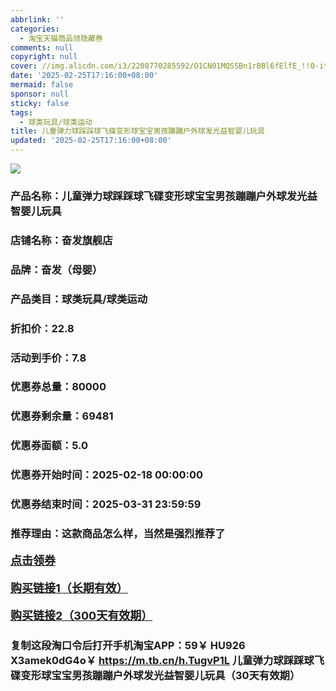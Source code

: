 ```yaml
---
abbrlink: ''
categories:
  - 淘宝天猫商品领隐藏券
comments: null
copyright: null
cover: //img.alicdn.com/i3/2208770285592/O1CN01MQSSBn1rBBl6fElfE_!!0-item_pic.jpg
date: '2025-02-25T17:16:00+08:00'
mermaid: false
sponsor: null
sticky: false
tags:
  - 球类玩具/球类运动
title: 儿童弹力球踩踩球飞碟变形球宝宝男孩蹦蹦户外球发光益智婴儿玩具
updated: '2025-02-25T17:16:00+08:00'
--- 
```


![](//img.alicdn.com/i3/2208770285592/O1CN01MQSSBn1rBBl6fElfE_!!0-item_pic.jpg)

### 产品名称：儿童弹力球踩踩球飞碟变形球宝宝男孩蹦蹦户外球发光益智婴儿玩具
### 店铺名称：奋发旗舰店
### 品牌：奋发（母婴）
### 产品类目：球类玩具/球类运动
### 折扣价：22.8
### 活动到手价：7.8
### 优惠券总量：80000
### 优惠券剩余量：69481
### 优惠券面额：5.0
### 优惠券开始时间：2025-02-18 00:00:00	
### 优惠券结束时间：2025-03-31 23:59:59	
### 推荐理由：这款商品怎么样，当然是强烈推荐了

<p style="font-size: 18px; font-weight: bold;">
  <a href="https://uland.taobao.com/coupon/edetail?e=iReLAhPfuTmlhHvvyUNXZfh8CuWt5YH5OVuOuRD5gLJMmdsrkidbOUV9IBA4kmjLMWdM1qY6shx8%2BabmzuAv32k0OI6yM0q0Jiaji%2FwiiNaBuN%2F7uKoOXBWrGs7CvW49Dn1bJFLuSgVyBOK%2B8KjzSuzY3MUSAX0G1TP3uC6T%2BzrKa4jyh4U%2Bo8Pnkjar33AAJ1itfU6JcjqNfiknwDwgYS%2FsWqyKYTVEvx24htuqzYwDHXLApfbZC9QqW3sOLwhkVY8uN9FjP8SZMGMEUiZOlOYuSlYX0cx9gmuCae%2FLEh%2FgaLvMsJZh9nhyHO%2FKhF5gsXwp43pyqpxMDQVG07AK7A%3D%3D&traceId=2166d8db17407296732636749d133b&union_lens=lensId%3AOPT%401740729674%40212b8c5f_0db4_1954b92e9af_aae9%4001%40eyJmbG9vcklkIjo3MzM1NH0ie" target="_blank">点击领券</a>
</p>
<p style="font-size: 18px; font-weight: bold;">
  <a href="https://s.click.taobao.com/t?e=m%3D2%26s%3DpQy1lu7fLoFw4vFB6t2Z2ueEDrYVVa64K7Vc7tFgwiHjf2vlNIV67kkfnVn6TwKdjGYPrSmetxH3ID%2FV1RqsF4wnCJeELi4I%2FIEn%2BS1IjHAB0ghlTd7WlZVm%2FOAUUFw71qrpxiwMoCNxc1AtbZGVS%2BF0DZwhKQxBVkEYwNh8korNEPXytV9ALtCLThlbPuuZLb93Df8fOzgLfN9KsCEdfuMiY1j1qwdmJNStO%2BPeWBHtpnw0jLIB%2FbKVuSaHAJvMI9G9LDeqnXK0zvIVVx%2BPc2%2F51BzEHetf3t%2Fs98raYCoF0JF7fkoZpT7lCjCC8ck8" target="_blank">购买链接1（长期有效）</a>
</p>
<p style="font-size: 18px; font-weight: bold;">
  <a href="https://s.click.taobao.com/Ydw5TNs" target="_blank">购买链接2（300天有效期）</a>
</p>

### 复制这段淘口令后打开手机淘宝APP：59￥ HU926 X3amek0dG4o￥ https://m.tb.cn/h.TugvP1L  儿童弹力球踩踩球飞碟变形球宝宝男孩蹦蹦户外球发光益智婴儿玩具（30天有效期）
